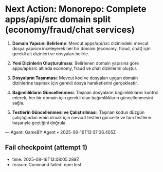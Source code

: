 # Next Action: Monorepo: Complete apps/api/src domain split (economy/fraud/chat services)

1. **Domain Yapısını Belirleme**: Mevcut apps/api/src dizinindeki mevcut dosya yapısını inceleyerek her bir domain (economy, fraud, chat) için gerekli alt dizinleri ve dosyaları belirle.

2. **Yeni Dizinlerin Oluşturulması**: Belirlenen domain yapısına göre apps/api/src altında economy, fraud ve chat dizinlerini oluştur.

3. **Dosyaların Taşınması**: Mevcut kod ve dosyaları uygun domain dizinlerine taşımak için gerekli dosya hareketlerini gerçekleştir.

4. **Bağımlılıkların Güncellenmesi**: Taşınan dosyaların bağımlılıklarını kontrol ederek, her bir domain için gerekli olan bağımlılıkların güncellenmesini sağla.

5. **Testlerin Güncellenmesi ve Çalıştırılması**: Taşınan kodun düzgün çalıştığından emin olmak için mevcut testleri güncelle ve tüm testlerin başarıyla geçtiğini doğrula.

— Agent: GameBY Agent • 2025-08-16T13:07:36.405Z


## Fail checkpoint (attempt 1)
- time: 2025-08-16T13:08:05.289Z
- reason: Command failed: npm test
